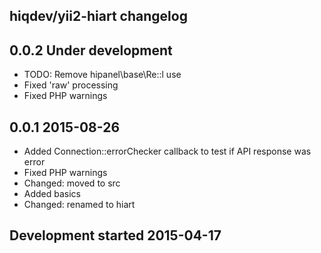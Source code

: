 hiqdev/yii2-hiart changelog
---------------------------

## 0.0.2 Under development

- TODO: Remove hipanel\base\Re::l use
- Fixed 'raw' processing
- Fixed PHP warnings

## 0.0.1 2015-08-26

- Added Connection::errorChecker callback to test if API response was error
- Fixed PHP warnings
- Changed: moved to src
- Added basics
- Changed: renamed to hiart

## Development started 2015-04-17

